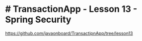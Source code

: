 # # TransactionApp - Lesson 13 - Spring Security
https://github.com/javaonboard/TransactipnApp/tree/lesson13